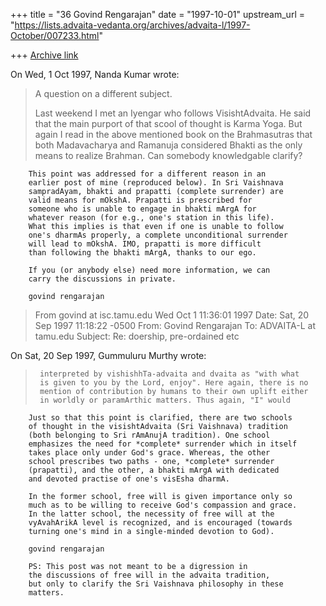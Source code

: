 +++
title = "36 Govind Rengarajan"
date = "1997-10-01"
upstream_url = "https://lists.advaita-vedanta.org/archives/advaita-l/1997-October/007233.html"

+++
[Archive link](https://lists.advaita-vedanta.org/archives/advaita-l/1997-October/007233.html)

On Wed, 1 Oct 1997, Nanda Kumar wrote:

> A question on a different subject.
>
> Last weekend I met an Iyengar who follows VisishtAdvaita. He said that
> the main purport of that scool of thought is Karma Yoga. But again I read
> in the above mentioned book on the Brahmasutras that both
> Madavacharya and Ramanuja considered Bhakti as the only means to
> realize Brahman. Can somebody knowledgable clarify?
>
        This point was addressed for a different reason in an
        earlier post of mine (reproduced below). In Sri Vaishnava
        sampradAyam, bhakti and prapatti (complete surrender) are
        valid means for mOkshA. Prapatti is prescribed for
        someone who is unable to engage in bhakti mArgA for
        whatever reason (for e.g., one's station in this life).
        What this implies is that even if one is unable to follow
        one's dharmAs properly, a complete unconditional surrender
        will lead to mOkshA. IMO, prapatti is more difficult
        than following the bhakti mArgA, thanks to our ego.

        If you (or anybody else) need more information, we can
        carry the discussions in private.

        govind rengarajan

>From govind at isc.tamu.edu Wed Oct  1 11:36:01 1997
Date: Sat, 20 Sep 1997 11:18:22 -0500
From: Govind Rengarajan <govind at isc.tamu.edu>
To: ADVAITA-L at tamu.edu
Subject: Re: doership, pre-ordained etc

On Sat, 20 Sep 1997, Gummuluru Murthy wrote:

>      interpreted by vishishhTa-advaita and dvaita as "with what
>      is given to you by the Lord, enjoy". Here again, there is no
>      mention of contribution by humans to their own uplift either
>      in worldly or paramArthic matters. Thus again, "I" would

        Just so that this point is clarified, there are two schools
        of thought in the visishtAdvaita (Sri Vaishnava) tradition
        (both belonging to Sri rAmAnujA tradition). One school
        emphasizes the need for *complete* surrender which in itself
        takes place only under God's grace. Whereas, the other
        school prescribes two paths - one, *complete* surrender
        (prapatti), and the other, a bhakti mArgA with dedicated
        and devoted practise of one's visEsha dharmA.

        In the former school, free will is given importance only so
        much as to be willing to receive God's compassion and grace.
        In the latter school, the necessity of free will at the
        vyAvahArikA level is recognized, and is encouraged (towards
        turning one's mind in a single-minded devotion to God).

        govind rengarajan

        PS: This post was not meant to be a digression in
        the discussions of free will in the advaita tradition,
        but only to clarify the Sri Vaishnava philosophy in these
        matters.

